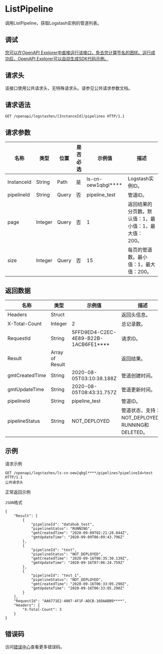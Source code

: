 # ListPipeline

调用ListPipeline，获取Logstash实例的管道列表。

## 调试

[您可以在OpenAPI Explorer中直接运行该接口，免去您计算签名的困扰。运行成功后，OpenAPI Explorer可以自动生成SDK代码示例。](https://api.aliyun.com/#product=elasticsearch&api=ListPipeline&type=ROA&version=2017-06-13)

## 请求头

该接口使用公共请求头，无特殊请求头。请参见公共请求参数文档。

## 请求语法

```
GET /openapi/logstashes/[InstanceId]/pipelines HTTP/1.1
```

## 请求参数

|名称|类型|位置|是否必选|示例值|描述|
|--|--|--|----|---|--|
|InstanceId|String|Path|是|ls-cn-oew1qbgl\*\*\*\*|Logstash实例ID。 |
|pipelineId|String|Query|否|pipeline\_test|管道ID。 |
|page|Integer|Query|否|1|返回结果的分页数。默认值：1，最小值：1，最大值：200。 |
|size|Integer|Query|否|15|每页的管道数。最小值：1，最大值：200。 |

## 返回数据

|名称|类型|示例值|描述|
|--|--|---|--|
|Headers|Struct| |返回头信息。 |
|X-Total-Count|Integer|2|总记录数。 |
|RequestId|String|5FFD9ED4-C2EC-4E89-B22B-1ACB6FE1\*\*\*\*|请求ID。 |
|Result|Array of Result| |返回结果。 |
|gmtCreatedTime|String|2020-08-05T03:10:38.188Z|管道创建时间。 |
|gmtUpdateTime|String|2020-08-05T08:43:31.757Z|管道更新时间。 |
|pipelineId|String|pipeline\_test|管道ID。 |
|pipelineStatus|String|NOT\_DEPLOYED|管道状态，支持：NOT\_DEPLOYED、RUNNING和DELETED。 |

## 示例

请求示例

```
GET /openapi/logstashes/ls-cn-oew1qbgl****/pipelines?pipelineId=test HTTP/1.1
公共请求头
```

正常返回示例

`JSON`格式

```
{
	"Result": [
		{
			"pipelineId": "datahub_test",
			"pipelineStatus": "RUNNING",
			"gmtCreatedTime": "2020-09-09T02:21:28.844Z",
			"gmtUpdateTime": "2020-09-09T06:09:43.796Z"
		},
		{
			"pipelineId": "test",
			"pipelineStatus": "NOT_DEPLOYED",
			"gmtCreatedTime": "2020-09-16T06:35:30.139Z",
			"gmtUpdateTime": "2020-09-16T07:06:24.759Z"
		},
		{
			"pipelineId": "test_1",
			"pipelineStatus": "NOT_DEPLOYED",
			"gmtCreatedTime": "2020-09-16T06:33:05.290Z",
			"gmtUpdateTime": "2020-09-16T06:33:05.290Z"
		}
	],
	"RequestId": "AA6771E2-4007-4F1F-ADCB-16DAABB9****",
	"Headers": {
		"X-Total-Count": 3
	}
}
```

## 错误码

访问[错误中心](https://error-center.alibabacloud.com/status/product/elasticsearch)查看更多错误码。

